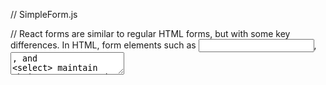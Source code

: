// SimpleForm.js

// React forms are similar to regular HTML forms, but with some key differences. In HTML, form elements such as <input>, <textarea>, and <select> maintain their own state and update based on user input. In React, mutable state is typically kept in the state property of components and updated with setState().

// Let's start with a simple form and gradually add more features to it.

// 1. Basic Form
```
import React from 'react';

function SimpleForm() {
  return (
    <form>
      <label>
        Name:
        <input type="text" name="name" />
      </label>
      <input type="submit" value="Submit" />
    </form>
  );
}
```

export default SimpleForm;

// This will render a form with a single text input and a submit button. However, this form doesn't do anything yet because we haven't told it what to do when the form is submitted.

// 2. Adding a Form Submission Handler

// To make the form do something when submitted, we'll add a function to handle the submission. We'll use the onSubmit event handler in React to call this function when the form is submitted.
```

import React from 'react';

function SimpleForm() {
  function handleSubmit(event) {
    event.preventDefault();
    alert('Form submitted');
  }

  return (
    <form onSubmit={handleSubmit}>
      <label>
        Name:
        <input type="text" name="name" />
      </label>
      <input type="submit" value="Submit" />
    </form>
  );
}

export default SimpleForm;
```

// Now, when you submit the form, an alert will pop up saying "Form submitted." Note that we call event.preventDefault() to prevent the form from being submitted in the traditional way, which would cause the page to refresh.

// 3. Controlled Components

// In React, form inputs such as <input>, <textarea>, and <select> are typically used as "controlled components." This means that the value of the input is controlled by the state of the component, and every change to the input updates the state.

// Let's make the text input in our form a controlled component.
```

import React, { useState } from 'react';

function SimpleForm() {
  const [name, setName] = useState('');

  function handleSubmit(event) {
    event.preventDefault();
    alert('Form submitted');
  }

  function handleChange(event) {
    setName(event.target.value);
  }

  return (
    <form onSubmit={handleSubmit}>
      <label>
        Name:
        <input type="text" name="name" value={name} onChange={handleChange} />
      </label>
      <input type="submit" value="Submit" />
    </form>
  );
}

export default SimpleForm;
```

// Now, every time you type into the text input, the handleChange function is called, updating the state with the new value of the input. The state then updates the value of the input, keeping everything in sync.

// 4. Handling Multiple Inputs

// If you have multiple controlled inputs, you can add a name attribute to each element and let the handler function choose what to do based on the name of the target element.
```

import React, { useState } from 'react';

function SimpleForm() {
  const [formState, setFormState] = useState({
    name: '',
    email: '',
  });

  function handleSubmit(event) {
    event.preventDefault();
    alert(`Name: ${formState.name}, Email: ${formState.email}`);
  }

  function handleChange(event) {
    setFormState({
      ...formState,
      [event.target.name]: event.target.value,
    });
  }

  return (
    <form onSubmit={handleSubmit}>
      <label>
        Name:
        <input type="text" name="name" value={formState.name} onChange={handleChange} />
      </label>
      <label>
        Email:
        <input type="text" name="email" value={formState.email} onChange={handleChange} />
      </label>
      <input type="submit" value="Submit" />
    </form>
  );
}

export default SimpleForm;
```

// 5. Validation

// We can add validation to our form to ensure that the user has filled out all necessary fields. We'll add a simple validation that requires the user to fill out both the name and email fields.
```

import React, { useState } from 'react';

function SimpleForm() {
  const [formState, setFormState] = useState({
    name: '',
    email: '',
  });

  function handleSubmit(event) {
    event.preventDefault();
    if (!formState.name || !formState.email) {
      alert('Please fill out all fields');
      return;
    }
    alert(`Name: ${formState.name}, Email: ${formState.email}`);
  }

  function handleChange(event) {
    setFormState({
      ...formState,
      [event.target.name]: event.target.value,
    });
  }

  return (
    <form onSubmit={handleSubmit}>
      <label>
        Name:
        <input type="text" name="name" value={formState.name} onChange={handleChange} />
      </label>
      <label>
        Email:
        <input type="text" name="email" value={formState.email} onChange={handleChange} />
      </label>
      <input type="submit" value="Submit" />
    </form>
  );
}

export default SimpleForm;
```

// Now, if the user tries to submit the form without filling out both the name and email fields, an alert will pop up asking them to fill out all fields.

// This is a simple example of a form in React. Forms in real-world applications can be much more complex, with many inputs and complex validation rules. However, the basic principles demonstrated here—using controlled components and handling form submission—remain the same.


```
import React, { useState } from "react";

function App() {
  // declaring state
  const [state, setState] = useState({
    firstName: "",
    lastName: "",
    email: "",
    country: "",
    tel: "",
    dateOfBirth: "",
    favoriteColor: "",
    weight: "",
    gender: "",
    file: "",
    bio: "",
    skills: {
      html: false,
      css: false,
      javascript: false,
    },
  });

  const handleChange = (e) => {
    const { name, value, type, checked } = e.target;
    if (type === "checkbox") {
      setState(prevState => ({
        ...prevState,
        skills: { ...prevState.skills, [name]: checked },
      }));
    } else if (type === "file") {
      setState(prevState => ({ ...prevState, [name]: e.target.files[0] }));
    } else {
      setState(prevState => ({ ...prevState, [name]: value }));
    }
  };

  const handleSubmit = (e) => {
    e.preventDefault();
    const {
      firstName,
      lastName,
      email,
      tel,
      dateOfBirth,
      favoriteColor,
      weight,
      country,
      gender,
      bio,
      file,
      skills,
    } = state;

    const formattedSkills = [];
    for (const key in skills) {
      if (skills[key]) {
        formattedSkills.push(key.toUpperCase());
      }
    }
    const data = {
      firstName,
      lastName,
      email,
      tel,
      dateOfBirth,
      favoriteColor,
      weight,
      country,
      gender,
      bio,
      file,
      skills: formattedSkills,
    };
    console.log(data);
  };

  const {
    firstName,
    lastName,
    email,
    tel,
    dateOfBirth,
    favoriteColor,
    weight,
    country,
    gender,
    bio,
  } = state;

  return (
<div className="App">
        <h3>Add Student</h3>
        <form onSubmit={this.handleSubmit} noValidate>
          <div className="row">
            <div className="form-group">
              <label htmlFor="firstName">First Name </label>
              <input
                type="text"
                name="firstName"
                value={this.state.firstName}
                onChange={this.handleChange}
                onBlur={this.handleBlur}
                placeholder="First Name"
              /> <br />
              <small>{firstName}</small>
            </div>
            <div className="form-group">
              <label htmlFor="lastName">Last Name </label>
              <input
                type="text"
                name="lastName"
                value={this.state.lastName}
                onChange={this.handleChange}
                placeholder="Last Name"
              />
            </div>
            <div className="form-group">
              <label htmlFor="email">Email </label>
              <input
                type="email"
                name="email"
                value={this.state.email}
                onChange={this.handleChange}
                placeholder="Email"
              />
            </div>
          </div>

          <div className="form-group">
            <label htmlFor="tel">Telephone </label>
            <input
              type="tel"
              name="tel"
              value={this.state.tel}
              onChange={this.handleChange}
              placeholder="Tel"
            />
          </div>

          <div className="form-group">
            <label htmlFor="dateOfBirth">Date of birth </label>
            <input
              type="date"
              name="dateOfBirth"
              value={this.state.dateOfBirth}
              onChange={this.handleChange}
              placeholder="Date of Birth"
            />
          </div>
          <div className="form-group">
            <label htmlFor="favoriteColor">Favorite Color</label>
            <input
              type="color"
              id="favoriteColor"
              name="favoriteColor"
              value={this.state.favoriteColor}
              onChange={this.handleChange}
              placeholder="Favorite Color"
            />
          </div>
          <div className="form-group">
            <label htmlFor="weight">Weight </label>
            <input
              type="number"
              id="weight"
              name="weight"
              value={this.state.weight}
              onChange={this.handleChange}
              placeholder="Weight in Kg"
            />
          </div>
          <div>
            <label htmlFor="country">Country</label> <br />
            <select name="country" onChange={this.handleChange} id="country">
              {selectOptions}
            </select>
          </div>

          <div>
            <p>Gender</p>
            <div>
              <input
                type="radio"
                id="female"
                name="gender"
                value="Female"
                onChange={this.handleChange}
                checked={this.state.gender === "Female"}
              />
              <label htmlFor="female">Female</label>
            </div>
            <div>
              <input
                id="male"
                type="radio"
                name="gender"
                value="Male"
                onChange={this.handleChange}
                checked={this.state.gender === "Male"}
              />
              <label htmlFor="male">Male</label>
            </div>
            <div>
              <input
                id="other"
                type="radio"
                name="gender"
                value="Other"
                onChange={this.handleChange}
                checked={this.state.gender === "Other"}
              />
              <label htmlFor="other">Other</label>
            </div>
          </div>

          <div>
            <p>Select your skills</p>
            <div>
              <input
                type="checkbox"
                id="html"
                name="html"
                onChange={this.handleChange}
              />
              <label htmlFor="html">HTML</label>
            </div>
            <div>
              <input
                type="checkbox"
                id="css"
                name="css"
                onChange={this.handleChange}
              />
              <label htmlFor="css">CSS</label>
            </div>
            <div>
              <input
                type="checkbox"
                id="javascript"
                name="javascript"
                onChange={this.handleChange}
              />
              <label htmlFor="javascript">JavaScript</label>
            </div>
          </div>
          <div>
            <label htmlFor="bio">Bio</label> <br />
            <textarea
              id="bio"
              name="bio"
              value={this.state.bio}
              onChange={this.handleChange}
              cols="120"
              rows="10"
              placeholder="Write about yourself ..."
            />
          </div>

          <div>
            <input type="file" name="file" onChange={this.handleChange} />
          </div>
          <div>
            <button>Submit</button>
          </div>
        </form>
      </div>
        );
}

```